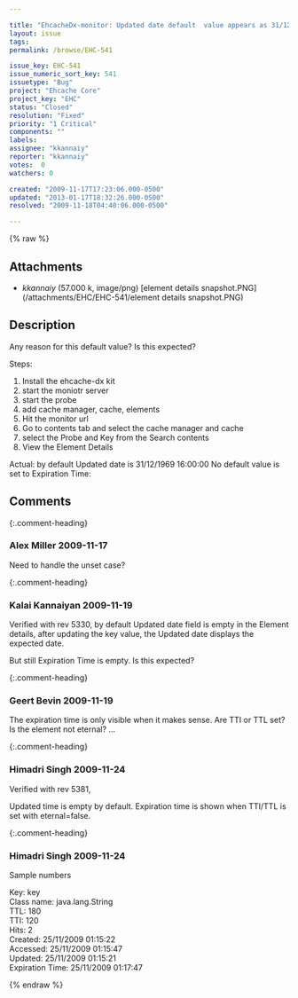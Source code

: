 ```yaml
---

title: "EhcacheDx-monitor: Updated date default  value appears as 31/12/1969 16:00:00 and No default value is set for Expiration Time in the Elements Details of Contents tab"
layout: issue
tags: 
permalink: /browse/EHC-541

issue_key: EHC-541
issue_numeric_sort_key: 541
issuetype: "Bug"
project: "Ehcache Core"
project_key: "EHC"
status: "Closed"
resolution: "Fixed"
priority: "1 Critical"
components: ""
labels: 
assignee: "kkannaiy"
reporter: "kkannaiy"
votes:  0
watchers: 0

created: "2009-11-17T17:23:06.000-0500"
updated: "2013-01-17T18:32:26.000-0500"
resolved: "2009-11-18T04:40:06.000-0500"

---
```




{% raw %}


## Attachments
  
* <em>kkannaiy</em> (57.000 k, image/png) [element details snapshot.PNG](/attachments/EHC/EHC-541/element details snapshot.PNG)
  



## Description

<div markdown="1" class="description">

Any reason for this default value? Is this expected?

Steps:

1. Install the ehcache-dx kit
2. start the moniotr server
3. start the probe
4. add cache manager, cache, elements
5. Hit the monitor url
6. Go to contents tab and select the cache manager and cache
7. select the Probe and Key from the Search contents
8. View the Element Details

Actual: by default Updated date is 31/12/1969 16:00:00 
No default value is set to Expiration Time:


 


</div>

## Comments


{:.comment-heading}
### **Alex Miller** <span class="date">2009-11-17</span>

<div markdown="1" class="comment">

Need to handle the unset case?

</div>


{:.comment-heading}
### **Kalai Kannaiyan** <span class="date">2009-11-19</span>

<div markdown="1" class="comment">

Verified with rev 5330, by default Updated date field is empty in the Element details,
after updating the key value, the Updated date displays the expected date.

But still Expiration Time is empty. Is this expected?


</div>


{:.comment-heading}
### **Geert Bevin** <span class="date">2009-11-19</span>

<div markdown="1" class="comment">

The expiration time is only visible when it makes sense. Are TTI or TTL set? Is the element not eternal? ...

</div>


{:.comment-heading}
### **Himadri Singh** <span class="date">2009-11-24</span>

<div markdown="1" class="comment">

Verified with rev 5381,

Updated time is empty by default. Expiration time is shown when TTI/TTL is set with eternal=false.

</div>


{:.comment-heading}
### **Himadri Singh** <span class="date">2009-11-24</span>

<div markdown="1" class="comment">

Sample numbers

Key:  	key  	
Class name: 	java.lang.String 	
TTL: 	180 	
TTI: 	120 	  	 
Hits: 	2 	
Created: 	25/11/2009 01:15:22 	
Accessed: 	25/11/2009 01:15:47 	
Updated: 	25/11/2009 01:15:21 	
Expiration Time: 25/11/2009 01:17:47

</div>



{% endraw %}
